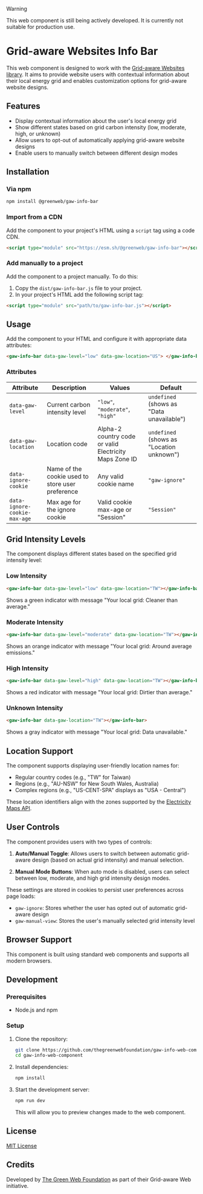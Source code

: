 > [!WARNING]
> This web component is still being actively developed. It is currently not suitable for production use.

# Grid-aware Websites Info Bar

This web component is designed to work with the [Grid-aware Websites library](https://github.com/thegreenwebfoundation/grid-aware-websites). It aims to provide website users with contextual information about their local energy grid and enables customization options for grid-aware website designs.

## Features

- Display contextual information about the user's local energy grid
- Show different states based on grid carbon intensity (low, moderate, high, or unknown)
- Allow users to opt-out of automatically applying grid-aware website designs
- Enable users to manually switch between different design modes

## Installation

### Via npm

```bash
npm install @greenweb/gaw-info-bar
```

### Import from a CDN

Add the component to your project's HTML using a `script` tag using a code CDN.

```html
<script type="module" src="https://esm.sh/@greenweb/gaw-info-bar"></script>
```

### Add manually to a project

Add the component to a project manually. To do this:

1. Copy the `dist/gaw-info-bar.js` file to your project.
2. In your project's HTML add the following script tag:

```html
<script type="module" src="path/to/gaw-info-bar.js"></script>
```

## Usage

Add the component to your HTML and configure it with appropriate data attributes:

```html
<gaw-info-bar data-gaw-level="low" data-gaw-location="US"> </gaw-info-bar>
```

### Attributes

| Attribute                    | Description                                      | Values                                                 | Default                                   |
| ---------------------------- | ------------------------------------------------ | ------------------------------------------------------ | ----------------------------------------- |
| `data-gaw-level`             | Current carbon intensity level                   | `"low"`, `"moderate"`, `"high"`                        | `undefined` (shows as "Data unavailable") |
| `data-gaw-location`          | Location code                                    | Alpha-2 country code or valid Electricity Maps Zone ID | `undefined` (shows as "Location unknown") |
| `data-ignore-cookie`         | Name of the cookie used to store user preference | Any valid cookie name                                  | `"gaw-ignore"`                            |
| `data-ignore-cookie-max-age` | Max age for the ignore cookie                    | Valid cookie max-age or "Session"                      | `"Session"`                               |

## Grid Intensity Levels

The component displays different states based on the specified grid intensity level:

### Low Intensity

```html
<gaw-info-bar data-gaw-level="low" data-gaw-location="TW"></gaw-info-bar>
```

Shows a green indicator with message "Your local grid: Cleaner than average."

### Moderate Intensity

```html
<gaw-info-bar data-gaw-level="moderate" data-gaw-location="TW"></gaw-info-bar>
```

Shows an orange indicator with message "Your local grid: Around average emissions."

### High Intensity

```html
<gaw-info-bar data-gaw-level="high" data-gaw-location="TW"></gaw-info-bar>
```

Shows a red indicator with message "Your local grid: Dirtier than average."

### Unknown Intensity

```html
<gaw-info-bar data-gaw-location="TW"></gaw-info-bar>
```

Shows a gray indicator with message "Your local grid: Data unavailable."

## Location Support

The component supports displaying user-friendly location names for:

- Regular country codes (e.g., "TW" for Taiwan)
- Regions (e.g., "AU-NSW" for New South Wales, Australia)
- Complex regions (e.g., "US-CENT-SPA" displays as "USA - Central")

These location identifiers align with the zones supported by the [Electricity Maps API](https://portal.electricitymaps.com/docs/getting-started#geographical-coverage).

## User Controls

The component provides users with two types of controls:

1. **Auto/Manual Toggle**: Allows users to switch between automatic grid-aware design (based on actual grid intensity) and manual selection.

2. **Manual Mode Buttons**: When auto mode is disabled, users can select between low, moderate, and high grid intensity design modes.

These settings are stored in cookies to persist user preferences across page loads:

- `gaw-ignore`: Stores whether the user has opted out of automatic grid-aware design
- `gaw-manual-view`: Stores the user's manually selected grid intensity level

## Browser Support

This component is built using standard web components and supports all modern browsers.

## Development

### Prerequisites

- Node.js and npm

### Setup

1. Clone the repository:

   ```bash
   git clone https://github.com/thegreenwebfoundation/gaw-info-web-component.git
   cd gaw-info-web-component
   ```

2. Install dependencies:

   ```bash
   npm install
   ```

3. Start the development server:

   ```bash
   npm run dev
   ```

   This will allow you to preview changes made to the web component.

## License

[MIT License](LICENSE)

## Credits

Developed by [The Green Web Foundation](https://www.thegreenwebfoundation.org/) as part of their Grid-aware Web initiative.
